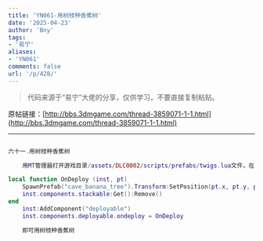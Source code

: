 ```yaml
---
title: 'YN061-用树枝种香蕉树'
date: '2025-04-23'
author: 'Bny'
tags:
- '易宁'
aliases:
- 'YN061'
comments: false
url: '/p/428/'
---
```


> 代码来源于“易宁”大佬的分享，仅供学习，不要直接复制粘贴。

原帖链接：[http://bbs.3dmgame.com/thread-3859071-1-1.html](http://bbs.3dmgame.com/thread-3859071-1-1.html)

---

```lua  

六十一.用树枝种香蕉树

	用MT管理器打开游戏目录/assets/DLC0002/scripts/prefabs/twigs.lua文件，在inst:AddComponent("inspectable")的下一行插入以下内容：

local function OnDeploy (inst, pt)
	SpawnPrefab("cave_banana_tree").Transform:SetPosition(pt.x, pt.y, pt.z)
	inst.components.stackable:Get():Remove()
end
	inst:AddComponent("deployable")
	inst.components.deployable.ondeploy = OnDeploy

	即可用树枝种香蕉树

```  


